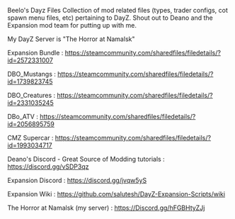 Beelo's Dayz Files
Collection of mod related files (types, trader configs, cot spawn menu files, etc) pertaining to DayZ. Shout out to Deano and the Expansion mod team for putting up with me.

My DayZ Server is "The Horror at Namalsk"

Expansion Bundle : https://steamcommunity.com/sharedfiles/filedetails/?id=2572331007

DBO_Mustangs : https://steamcommunity.com/sharedfiles/filedetails/?id=1739823745

DBO_Creatures : https://steamcommunity.com/sharedfiles/filedetails/?id=2331035245

DBo_ATV : https://steamcommunity.com/sharedfiles/filedetails/?id=2056895759

CMZ Supercar : https://steamcommunity.com/sharedfiles/filedetails/?id=1993034717

Deano's Discord - Great Source of Modding tutorials : https://discord.gg/vSDP3qz

Expansion Discord : https://discord.gg/jvqw5yS

Expansion Wiki : https://github.com/salutesh/DayZ-Expansion-Scripts/wiki

The Horror at Namalsk (my server) : https://Discord.gg/hFGBHtyZJj
